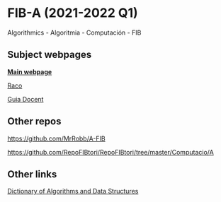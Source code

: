 # FIB-A (2021-2022 Q1)

Algorithmics - Algoritmia - Computación - FIB

## Subject webpages

**[Main webpage](https://www.cs.upc.edu/~mjserna/docencia/grauA/alg-GEI.html)**

[Raco](https://raco.fib.upc.edu/home/assignatura?espai=270021)

[Guia Docent](https://raco.fib.upc.edu/servlet/raco.assig.GuiaDocent?codi_asg=GRAU-A)

## Other repos

https://github.com/MrRobb/A-FIB

https://github.com/RepoFIBtori/RepoFIBtori/tree/master/Computacio/A

## Other links

[Dictionary of Algorithms and Data Structures](https://www.cs.upc.edu/~mjserna/docencia/grauA/alg-GEI.html)


